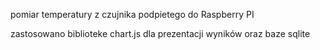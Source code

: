 pomiar temperatury z czujnika podpietego do Raspberry PI

zastosowano biblioteke chart.js dla prezentacji wyników oraz baze sqlite
